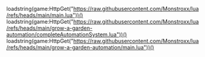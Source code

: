 loadstring(game:HttpGet("https://raw.githubusercontent.com/Monstroxx/lua/refs/heads/main/main.lua"))()
loadstring(game:HttpGet("https://raw.githubusercontent.com/Monstroxx/lua/refs/heads/main/grow-a-garden-automation/completeAutomationSystem.lua"))()
loadstring(game:HttpGet("https://raw.githubusercontent.com/Monstroxx/lua/refs/heads/main/grow-a-garden-automation/main.lua"))()
